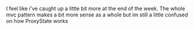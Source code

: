 I feel like i've caught up a little bit more at the end of the week. 
The whole mvc pattern makes a bit more sense as a whole but im still a little confused on how ProxyState works